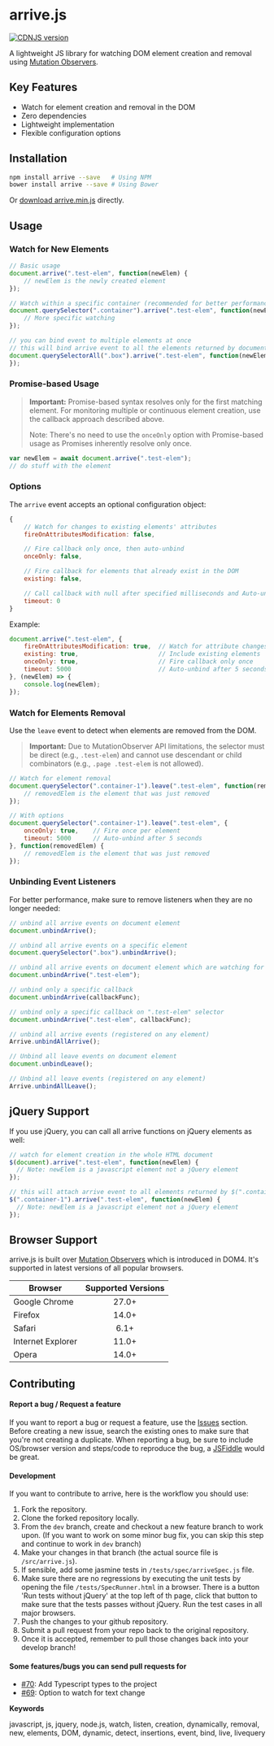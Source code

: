 # arrive.js
[![CDNJS version](https://img.shields.io/cdnjs/v/arrive.svg)](https://cdnjs.com/libraries/arrive)

A lightweight JS library for watching DOM element creation and removal using [Mutation Observers](https://developer.mozilla.org/en/docs/Web/API/MutationObserver).

## Key Features
- Watch for element creation and removal in the DOM
- Zero dependencies
- Lightweight implementation
- Flexible configuration options

## Installation

```bash
npm install arrive --save   # Using NPM
bower install arrive --save # Using Bower
```
Or [download arrive.min.js](https://raw.githubusercontent.com/uzairfarooq/arrive/master/minified/arrive.min.js) directly.

## Usage

### Watch for New Elements
```javascript
// Basic usage
document.arrive(".test-elem", function(newElem) {
    // newElem is the newly created element
});

// Watch within a specific container (recommended for better performance)
document.querySelector(".container").arrive(".test-elem", function(newElem) {
    // More specific watching
});

// you can bind event to multiple elements at once
// this will bind arrive event to all the elements returned by document.querySelectorAll()
document.querySelectorAll(".box").arrive(".test-elem", function(newElem) {
});
```

### Promise-based Usage
> **Important:** Promise-based syntax resolves only for the first matching element. For monitoring multiple or continuous element creation, use the callback approach described above.
> 
> Note: There's no need to use the `onceOnly` option with Promise-based usage as Promises inherently resolve only once.

```javascript
var newElem = await document.arrive(".test-elem");
// do stuff with the element
```

### Options
The `arrive` event accepts an optional configuration object:

```javascript
{
    // Watch for changes to existing elements' attributes
    fireOnAttributesModification: false,    

    // Fire callback only once, then auto-unbind
    onceOnly: false,                        

    // Fire callback for elements that already exist in the DOM
    existing: false,                        

    // Call callback with null after specified milliseconds and Auto-unbind  (0 = disabled)
    timeout: 0                              
}
```

Example:
```javascript
document.arrive(".test-elem", {
    fireOnAttributesModification: true,  // Watch for attribute changes
    existing: true,                      // Include existing elements
    onceOnly: true,                      // Fire callback only once
    timeout: 5000                        // Auto-unbind after 5 seconds call callback with null
}, (newElem) => {
    console.log(newElem);
});
```

### Watch for Elements Removal
Use the `leave` event to detect when elements are removed from the DOM.

> **Important:** Due to MutationObserver API limitations, the selector must be direct (e.g., `.test-elem`) and cannot use descendant or child combinators (e.g., `.page .test-elem` is not allowed).

```javascript
// Watch for element removal
document.querySelector(".container-1").leave(".test-elem", function(removedElem) {
    // removedElem is the element that was just removed
});

// With options
document.querySelector(".container-1").leave(".test-elem", {
    onceOnly: true,    // Fire once per element
    timeout: 5000      // Auto-unbind after 5 seconds
}, function(removedElem) {
    // removedElem is the element that was just removed
});
```

### Unbinding Event Listeners
For better performance, make sure to remove listeners when they are no longer needed:

```javascript
// unbind all arrive events on document element
document.unbindArrive();

// unbind all arrive events on a specific element
document.querySelector(".box").unbindArrive();

// unbind all arrive events on document element which are watching for ".test-elem" selector
document.unbindArrive(".test-elem");

// unbind only a specific callback
document.unbindArrive(callbackFunc);

// unbind only a specific callback on ".test-elem" selector
document.unbindArrive(".test-elem", callbackFunc);

// unbind all arrive events (registered on any element)
Arrive.unbindAllArrive();

// Unbind all leave events on document element
document.unbindLeave();

// Unbind all leave events (registered on any element)
Arrive.unbindAllLeave();
```

## jQuery Support
If you use jQuery, you can call all arrive functions on jQuery elements as well:
```javascript
// watch for element creation in the whole HTML document
$(document).arrive(".test-elem", function(newElem) {
  // Note: newElem is a javascript element not a jQuery element
});

// this will attach arrive event to all elements returned by $(".container-1")
$(".container-1").arrive(".test-elem", function(newElem) {
  // Note: newElem is a javascript element not a jQuery element
});
```

## Browser Support
arrive.js is built over [Mutation Observers](https://developer.mozilla.org/en/docs/Web/API/MutationObserver) which is introduced in DOM4. It's supported in latest versions of all popular browsers.

| Browser           | Supported Versions
| ------------------|:-----------------:|
| Google Chrome     | 27.0+             |
| Firefox           | 14.0+             |
| Safari            | 6.1+              |
| Internet Explorer | 11.0+             |
| Opera             | 14.0+             |

## Contributing
#### Report a bug / Request a feature
If you want to report a bug or request a feature, use the [Issues](https://github.com/uzairfarooq/arrive/issues) section. Before creating a new issue, search the existing ones to make sure that you're not creating a duplicate. When reporting a bug, be sure to include OS/browser version and steps/code to reproduce the bug, a [JSFiddle](http://jsfiddle.net/) would be great.

#### Development
If you want to contribute to arrive, here is the workflow you should use:

1. Fork the repository.
2. Clone the forked repository locally.
3. From the `dev` branch, create and checkout a new feature branch to work upon. (If you want to work on some minor bug fix, you can skip this step and continue to work in `dev` branch)
4. Make your changes in that branch (the actual source file is `/src/arrive.js`).
5. If sensible, add some jasmine tests in `/tests/spec/arriveSpec.js` file.
6. Make sure there are no regressions by executing the unit tests by opening the file `/tests/SpecRunner.html` in a browser. There is a button 'Run tests without jQuery' at the top left of th page, click that button to make sure that the tests passes without jQuery. Run the test cases in all major browsers.
7. Push the changes to your github repository.
8. Submit a pull request from your repo back to the original repository.
9. Once it is accepted, remember to pull those changes back into your develop branch!

#### Some features/bugs you can send pull requests for
- [#70](https://github.com/uzairfarooq/arrive/issues/70): Add Typescript types to the project
- [#69](https://github.com/uzairfarooq/arrive/issues/69): Option to watch for text change

**Keywords**

javascript, js, jquery, node.js, watch, listen, creation, dynamically, removal, new, elements, DOM, dynamic, detect, insertions, event, bind, live, livequery
